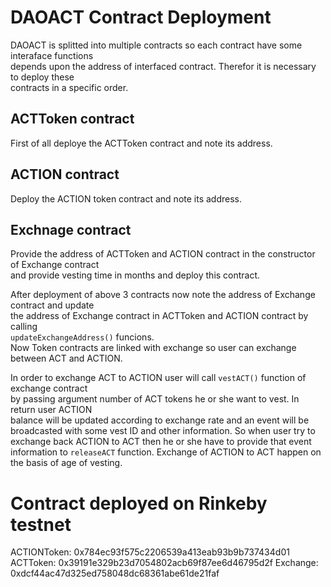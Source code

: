 # DAOACT Contract Deployment

DAOACT is splitted into multiple contracts so each contract have some interaface functions   
depends upon the address of interfaced contract. Therefor it is necessary to deploy these   
contracts in a specific order.    

## ACTToken contract
First of all deploye the ACTToken contract and note its address.   

## ACTION contract
Deploy the ACTION token contract and note its address.    

## Exchnage contract
Provide the address of ACTToken and ACTION contract in the constructor of Exchange contract    
and provide vesting time in months and deploy this contract.    

After deployment of above 3 contracts now note the address of Exchange contract and update   
the address of Exchange contract in ACTToken and ACTION contract by calling     
`updateExchangeAddress()` funcions.       
Now Token contracts are linked with exchange so user can exchange between ACT and ACTION.   

In order to exchange ACT to ACTION user will call `vestACT()` function of exchange contract    
by passing argument number of ACT tokens he or she want to vest. In return user ACTION     
balance will be updated according to exchange rate and an event will be broadcasted with 
some vest ID and other information. So when user try to exchange back ACTION to ACT then he or she have to provide that event information to `releaseACT` function.
Exchange of ACTION to ACT happen on the basis of age of vesting.


# Contract deployed on Rinkeby testnet
ACTIONToken: 0x784ec93f575c2206539a413eab93b9b737434d01
ACTToken: 0x39191e329b23d7054802acb69f87ee6d46795d2f
Exchange: 0xdcf44ac47d325ed758048dc68361abe61de21faf